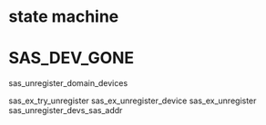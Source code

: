 

# state machine

# SAS_DEV_GONE

sas_unregister_domain_devices

sas_ex_try_unregister
sas_ex_unregister_device
sas_ex_unregister
sas_unregister_devs_sas_addr
